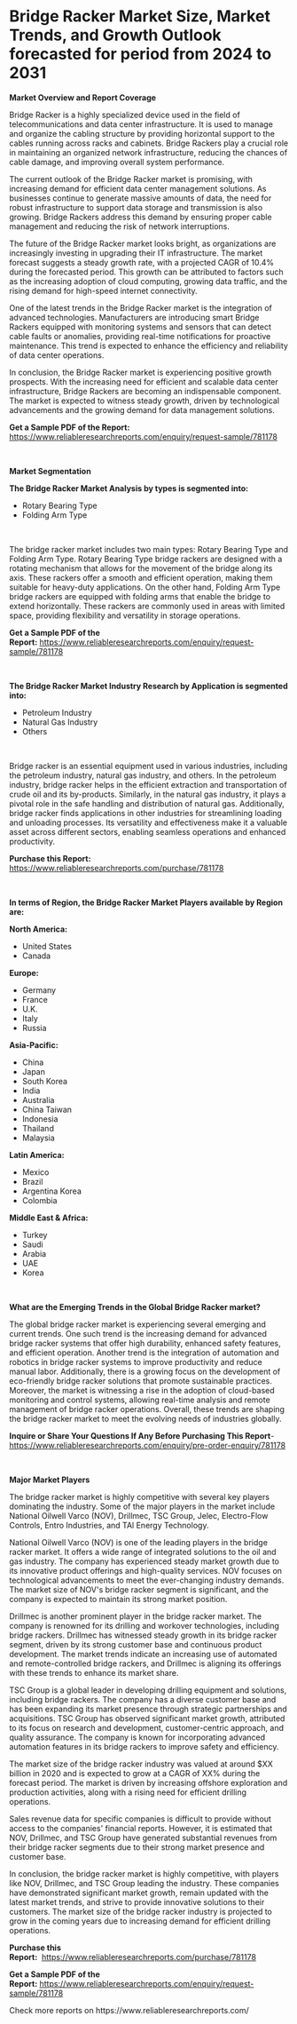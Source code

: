 <p><h1>Bridge Racker Market Size, Market Trends, and Growth Outlook forecasted for period from 2024 to 2031</h1></p><p><strong>Market Overview and Report Coverage</strong></p>
<p><p>Bridge Racker is a highly specialized device used in the field of telecommunications and data center infrastructure. It is used to manage and organize the cabling structure by providing horizontal support to the cables running across racks and cabinets. Bridge Rackers play a crucial role in maintaining an organized network infrastructure, reducing the chances of cable damage, and improving overall system performance.</p><p>The current outlook of the Bridge Racker market is promising, with increasing demand for efficient data center management solutions. As businesses continue to generate massive amounts of data, the need for robust infrastructure to support data storage and transmission is also growing. Bridge Rackers address this demand by ensuring proper cable management and reducing the risk of network interruptions.</p><p>The future of the Bridge Racker market looks bright, as organizations are increasingly investing in upgrading their IT infrastructure. The market forecast suggests a steady growth rate, with a projected CAGR of 10.4% during the forecasted period. This growth can be attributed to factors such as the increasing adoption of cloud computing, growing data traffic, and the rising demand for high-speed internet connectivity.</p><p>One of the latest trends in the Bridge Racker market is the integration of advanced technologies. Manufacturers are introducing smart Bridge Rackers equipped with monitoring systems and sensors that can detect cable faults or anomalies, providing real-time notifications for proactive maintenance. This trend is expected to enhance the efficiency and reliability of data center operations.</p><p>In conclusion, the Bridge Racker market is experiencing positive growth prospects. With the increasing need for efficient and scalable data center infrastructure, Bridge Rackers are becoming an indispensable component. The market is expected to witness steady growth, driven by technological advancements and the growing demand for data management solutions.</p></p>
<p><strong>Get a Sample PDF of the Report:</strong> <a href="https://www.reliableresearchreports.com/enquiry/request-sample/781178">https://www.reliableresearchreports.com/enquiry/request-sample/781178</a></p>
<p>&nbsp;</p>
<p><strong>Market Segmentation</strong></p>
<p><strong>The Bridge Racker Market Analysis by types is segmented into:</strong></p>
<p><ul><li>Rotary Bearing Type</li><li>Folding Arm Type</li></ul></p>
<p>&nbsp;</p>
<p><p>The bridge racker market includes two main types: Rotary Bearing Type and Folding Arm Type. Rotary Bearing Type bridge rackers are designed with a rotating mechanism that allows for the movement of the bridge along its axis. These rackers offer a smooth and efficient operation, making them suitable for heavy-duty applications. On the other hand, Folding Arm Type bridge rackers are equipped with folding arms that enable the bridge to extend horizontally. These rackers are commonly used in areas with limited space, providing flexibility and versatility in storage operations.</p></p>
<p><strong>Get a Sample PDF of the Report:</strong>&nbsp;<a href="https://www.reliableresearchreports.com/enquiry/request-sample/781178">https://www.reliableresearchreports.com/enquiry/request-sample/781178</a></p>
<p>&nbsp;</p>
<p><strong>The Bridge Racker Market Industry Research by Application is segmented into:</strong></p>
<p><ul><li>Petroleum Industry</li><li>Natural Gas Industry</li><li>Others</li></ul></p>
<p>&nbsp;</p>
<p><p>Bridge racker is an essential equipment used in various industries, including the petroleum industry, natural gas industry, and others. In the petroleum industry, bridge racker helps in the efficient extraction and transportation of crude oil and its by-products. Similarly, in the natural gas industry, it plays a pivotal role in the safe handling and distribution of natural gas. Additionally, bridge racker finds applications in other industries for streamlining loading and unloading processes. Its versatility and effectiveness make it a valuable asset across different sectors, enabling seamless operations and enhanced productivity.</p></p>
<p><strong>Purchase this Report:</strong>&nbsp; <a href="https://www.reliableresearchreports.com/purchase/781178">https://www.reliableresearchreports.com/purchase/781178</a></p>
<p>&nbsp;</p>
<p><strong>In terms of Region, the Bridge Racker Market Players available by Region are:</strong></p>
<p>
    <p> <strong> North America: </strong>
        <ul>
            <li>United States</li>
            <li>Canada</li>
        </ul>
        </p> 
    <p> <strong> Europe: </strong>
        <ul>
            <li>Germany</li>
            <li>France</li>
            <li>U.K.</li>
            <li>Italy</li>
            <li>Russia</li>
        </ul>
        </p> 
    <p> <strong> Asia-Pacific: </strong>
        <ul>
            <li>China</li>
            <li>Japan</li>
            <li>South Korea</li>
            <li>India</li>
            <li>Australia</li>
            <li>China Taiwan</li>
            <li>Indonesia</li>
            <li>Thailand</li>
            <li>Malaysia</li>
        </ul>
        </p> 
    <p> <strong> Latin America: </strong>
        <ul>
            <li>Mexico</li>
            <li>Brazil</li>
            <li>Argentina Korea</li>
            <li>Colombia</li>
        </ul>
        </p> 
    <p> <strong> Middle East & Africa: </strong>
        <ul>
            <li>Turkey</li>
            <li>Saudi</li>
            <li>Arabia</li>
            <li>UAE</li>
            <li>Korea</li>
        </ul>
    </p>
    </p>
<p>&nbsp;</p>
<p><strong>What are the Emerging Trends in the Global Bridge Racker market?</strong></p>
<p><p>The global bridge racker market is experiencing several emerging and current trends. One such trend is the increasing demand for advanced bridge racker systems that offer high durability, enhanced safety features, and efficient operation. Another trend is the integration of automation and robotics in bridge racker systems to improve productivity and reduce manual labor. Additionally, there is a growing focus on the development of eco-friendly bridge racker solutions that promote sustainable practices. Moreover, the market is witnessing a rise in the adoption of cloud-based monitoring and control systems, allowing real-time analysis and remote management of bridge racker operations. Overall, these trends are shaping the bridge racker market to meet the evolving needs of industries globally.</p></p>
<p><strong>Inquire or Share Your Questions If Any Before Purchasing This Report</strong>- <a href="https://www.reliableresearchreports.com/enquiry/pre-order-enquiry/781178">https://www.reliableresearchreports.com/enquiry/pre-order-enquiry/781178</a></p>
<p>&nbsp;</p>
<p><strong>Major Market Players</strong></p>
<p><p>The bridge racker market is highly competitive with several key players dominating the industry. Some of the major players in the market include National Oilwell Varco (NOV), Drillmec, TSC Group, Jelec, Electro-Flow Controls, Entro Industries, and TAl Energy Technology.</p><p>National Oilwell Varco (NOV) is one of the leading players in the bridge racker market. It offers a wide range of integrated solutions to the oil and gas industry. The company has experienced steady market growth due to its innovative product offerings and high-quality services. NOV focuses on technological advancements to meet the ever-changing industry demands. The market size of NOV's bridge racker segment is significant, and the company is expected to maintain its strong market position.</p><p>Drillmec is another prominent player in the bridge racker market. The company is renowned for its drilling and workover technologies, including bridge rackers. Drillmec has witnessed steady growth in its bridge racker segment, driven by its strong customer base and continuous product development. The market trends indicate an increasing use of automated and remote-controlled bridge rackers, and Drillmec is aligning its offerings with these trends to enhance its market share.</p><p>TSC Group is a global leader in developing drilling equipment and solutions, including bridge rackers. The company has a diverse customer base and has been expanding its market presence through strategic partnerships and acquisitions. TSC Group has observed significant market growth, attributed to its focus on research and development, customer-centric approach, and quality assurance. The company is known for incorporating advanced automation features in its bridge rackers to improve safety and efficiency.</p><p>The market size of the bridge racker industry was valued at around $XX billion in 2020 and is expected to grow at a CAGR of XX% during the forecast period. The market is driven by increasing offshore exploration and production activities, along with a rising need for efficient drilling operations.</p><p>Sales revenue data for specific companies is difficult to provide without access to the companies' financial reports. However, it is estimated that NOV, Drillmec, and TSC Group have generated substantial revenues from their bridge racker segments due to their strong market presence and customer base.</p><p>In conclusion, the bridge racker market is highly competitive, with players like NOV, Drillmec, and TSC Group leading the industry. These companies have demonstrated significant market growth, remain updated with the latest market trends, and strive to provide innovative solutions to their customers. The market size of the bridge racker industry is projected to grow in the coming years due to increasing demand for efficient drilling operations.</p></p>
<p><strong>Purchase this Report:</strong>&nbsp;&nbsp;<a href="https://www.reliableresearchreports.com/purchase/781178">https://www.reliableresearchreports.com/purchase/781178</a></p>
<p></p>
<p><strong>Get a Sample PDF of the Report:</strong>&nbsp;<a href="https://www.reliableresearchreports.com/enquiry/request-sample/781178">https://www.reliableresearchreports.com/enquiry/request-sample/781178</a></p>
<p>Check more reports on https://www.reliableresearchreports.com/</p>